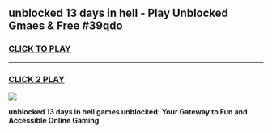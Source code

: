 
## unblocked 13 days in hell - Play Unblocked Gmaes & Free #39qdo
<h3>
<a href="https://news.freeplayer.one?title=unblocked_13_days_in_hell&ref=24F">CLICK TO PLAY</a></h3>
<hr>

<h3>
<a href="https://news.freeplayer.one?title=unblocked_13_days_in_hell&ref=24F">CLICK 2 PLAY</a>
  
</h3>

<a href="https://news.freeplayer.one?title=unblocked_13_days_in_hell&ref=24F/"><img src="https://clearcache.store/games.png"></a>


**unblocked 13 days in hell games unblocked: Your Gateway to Fun and Accessible Online Gaming**

